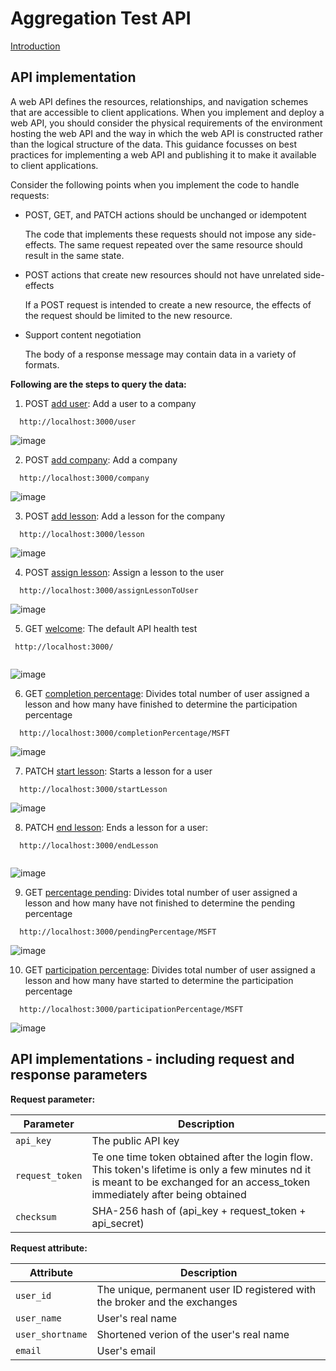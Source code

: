 # Aggregation Test API

[Introduction](https://documenter.getpostman.com/view/1522130/RWaHw8gN#intro)

## API implementation

A web API defines the resources, relationships, and navigation schemes that are accessible to client applications. When you implement and deploy a web API, you should consider the physical requirements of the environment hosting the web API and the way in which the web API is constructed rather than the logical structure of the data. This guidance focusses on best practices for implementing a web API and publishing it to make it available to client applications.

Consider the following points when you implement the code to handle requests:

* POST, GET, and PATCH actions should be unchanged or idempotent

    The code that implements these requests should not impose any side-effects. The same request repeated over the same resource should     result in the same state. 

* POST actions that create new resources should not have unrelated side-effects

    If a POST request is intended to create a new resource, the effects of the request should be limited to the new resource.

* Support content negotiation

    The body of a response message may contain data in a variety of formats.

**Following are the steps to query the data:**

1. POST [add user](https://documenter.getpostman.com/view/1522130/RWaHw8gN#a89157ce-0efa-c5bf-a9cf-9a4db8fdac7b): Add a user to a company

```
  http://localhost:3000/user

```
![image](https://user-images.githubusercontent.com/50067937/56867872-b1654f00-6a08-11e9-9697-617af45801d5.png)


2. POST [add company](https://documenter.getpostman.com/view/1522130/RWaHw8gN#32777c12-5522-7c52-8bc4-4e3265f21216): Add a company

```
  http://localhost:3000/company

```
![image](https://user-images.githubusercontent.com/50067937/56867891-fdb08f00-6a08-11e9-8d51-2305fdab6ab8.png)

3. POST [add lesson](https://documenter.getpostman.com/view/1522130/RWaHw8gN#df2e9395-4b89-4e57-f401-00263c6da9a6): Add a lesson for the company

```
  http://localhost:3000/lesson

```
![image](https://user-images.githubusercontent.com/50067937/56867900-33557800-6a09-11e9-88d1-f0cf2c7da5a1.png)

4. POST [assign lesson](https://documenter.getpostman.com/view/1522130/RWaHw8gN#671a2bac-f03f-fb90-7163-570a52bee067): Assign a lesson to the user

```
  http://localhost:3000/assignLessonToUser

```
![image](https://user-images.githubusercontent.com/50067937/56867913-5ed86280-6a09-11e9-8871-0706a6c2f902.png)

5. GET [welcome](https://documenter.getpostman.com/view/1522130/RWaHw8gN#74eee613-6325-5a29-fc6d-e75ba4618561): The default API health test

```
 http://localhost:3000/
 
```
![image](https://user-images.githubusercontent.com/50067937/56867937-8f200100-6a09-11e9-874d-d8b1ba47af07.png)

6. GET [completion percentage](https://documenter.getpostman.com/view/1522130/RWaHw8gN#e3ac3800-98df-95ba-4a82-0fdf16fccc2c): Divides total number of user assigned a lesson and how many have finished to determine the participation percentage

```
  http://localhost:3000/completionPercentage/MSFT

```
![image](https://user-images.githubusercontent.com/50067937/56867951-b2e34700-6a09-11e9-9287-0a8c2749dc3d.png)

7. PATCH [start lesson](https://documenter.getpostman.com/view/1522130/RWaHw8gN#ad0afb14-5ab2-0331-7fe9-0e400ffbdb70): Starts a lesson for a user

```
  http://localhost:3000/startLesson

```
![image](https://user-images.githubusercontent.com/50067937/56867962-d27a6f80-6a09-11e9-83c0-838fbfabb3af.png)

8. PATCH [end lesson](https://documenter.getpostman.com/view/1522130/RWaHw8gN#87e1dda5-640c-0890-f96e-0e9e13cac4b4): Ends a lesson for a user:

```
  http://localhost:3000/endLesson
  
```
![image](https://user-images.githubusercontent.com/50067937/56867981-005fb400-6a0a-11e9-806c-0f7d95d9d4c4.png)

9. GET [percentage pending](https://documenter.getpostman.com/view/1522130/RWaHw8gN#d47100a1-a34e-460e-47f8-903f3172288c): Divides total number of user assigned a lesson and how many have not finished to determine the pending percentage

```
  http://localhost:3000/pendingPercentage/MSFT

```
![image](https://user-images.githubusercontent.com/50067937/56867993-22593680-6a0a-11e9-8c4e-999f399136d8.png)

10. GET [participation percentage](https://documenter.getpostman.com/view/1522130/RWaHw8gN#542722e2-1eb1-96e0-863e-e636cb58ea08): Divides total number of user assigned a lesson and how many have started to determine the participation percentage

```
  http://localhost:3000/participationPercentage/MSFT

```
![image](https://user-images.githubusercontent.com/50067937/56867998-2e44f880-6a0a-11e9-94f0-a6f9cd2f8d99.png)

## API implementations - including request and response parameters

**Request parameter:**

| Parameter        | Description                                           |
|------------------|-------------------------------------------------------| 
| ` api_key `      |   The public API key                                  |
| ` request_token `| Te one time token obtained after the login flow. This token's lifetime is only a few minutes nd it is meant to be exchanged for an access_token immediately after being obtained             |
| ` checksum `     | SHA-256 hash of (api_key + request_token + api_secret)|


**Request attribute:**

| Attribute              | Description                                                                                          |
|------------------------|------------------------------------------------------------------------------------------------------| 
| ` user_id `            | The unique, permanent user ID registered with the broker and the exchanges                           |
| ` user_name `          | User's real name                                                                                     |
| ` user_shortname `     | Shortened verion of the user's real name                                                             |
| ` email `              | User's email                                                                                         |

